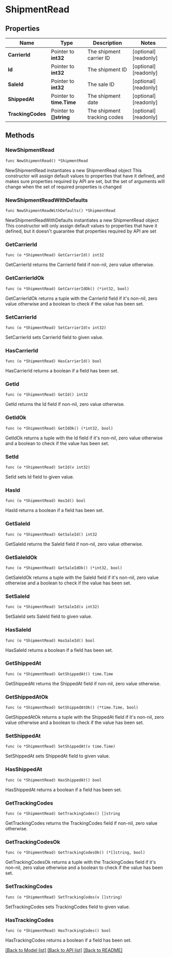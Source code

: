 # ShipmentRead

## Properties

Name | Type | Description | Notes
------------ | ------------- | ------------- | -------------
**CarrierId** | Pointer to **int32** | The shipment carrier ID | [optional] [readonly] 
**Id** | Pointer to **int32** | The shipment ID | [optional] [readonly] 
**SaleId** | Pointer to **int32** | The sale ID | [optional] [readonly] 
**ShippedAt** | Pointer to **time.Time** | The shipment date | [optional] [readonly] 
**TrackingCodes** | Pointer to **[]string** | The shipment tracking codes | [optional] [readonly] 

## Methods

### NewShipmentRead

`func NewShipmentRead() *ShipmentRead`

NewShipmentRead instantiates a new ShipmentRead object
This constructor will assign default values to properties that have it defined,
and makes sure properties required by API are set, but the set of arguments
will change when the set of required properties is changed

### NewShipmentReadWithDefaults

`func NewShipmentReadWithDefaults() *ShipmentRead`

NewShipmentReadWithDefaults instantiates a new ShipmentRead object
This constructor will only assign default values to properties that have it defined,
but it doesn't guarantee that properties required by API are set

### GetCarrierId

`func (o *ShipmentRead) GetCarrierId() int32`

GetCarrierId returns the CarrierId field if non-nil, zero value otherwise.

### GetCarrierIdOk

`func (o *ShipmentRead) GetCarrierIdOk() (*int32, bool)`

GetCarrierIdOk returns a tuple with the CarrierId field if it's non-nil, zero value otherwise
and a boolean to check if the value has been set.

### SetCarrierId

`func (o *ShipmentRead) SetCarrierId(v int32)`

SetCarrierId sets CarrierId field to given value.

### HasCarrierId

`func (o *ShipmentRead) HasCarrierId() bool`

HasCarrierId returns a boolean if a field has been set.

### GetId

`func (o *ShipmentRead) GetId() int32`

GetId returns the Id field if non-nil, zero value otherwise.

### GetIdOk

`func (o *ShipmentRead) GetIdOk() (*int32, bool)`

GetIdOk returns a tuple with the Id field if it's non-nil, zero value otherwise
and a boolean to check if the value has been set.

### SetId

`func (o *ShipmentRead) SetId(v int32)`

SetId sets Id field to given value.

### HasId

`func (o *ShipmentRead) HasId() bool`

HasId returns a boolean if a field has been set.

### GetSaleId

`func (o *ShipmentRead) GetSaleId() int32`

GetSaleId returns the SaleId field if non-nil, zero value otherwise.

### GetSaleIdOk

`func (o *ShipmentRead) GetSaleIdOk() (*int32, bool)`

GetSaleIdOk returns a tuple with the SaleId field if it's non-nil, zero value otherwise
and a boolean to check if the value has been set.

### SetSaleId

`func (o *ShipmentRead) SetSaleId(v int32)`

SetSaleId sets SaleId field to given value.

### HasSaleId

`func (o *ShipmentRead) HasSaleId() bool`

HasSaleId returns a boolean if a field has been set.

### GetShippedAt

`func (o *ShipmentRead) GetShippedAt() time.Time`

GetShippedAt returns the ShippedAt field if non-nil, zero value otherwise.

### GetShippedAtOk

`func (o *ShipmentRead) GetShippedAtOk() (*time.Time, bool)`

GetShippedAtOk returns a tuple with the ShippedAt field if it's non-nil, zero value otherwise
and a boolean to check if the value has been set.

### SetShippedAt

`func (o *ShipmentRead) SetShippedAt(v time.Time)`

SetShippedAt sets ShippedAt field to given value.

### HasShippedAt

`func (o *ShipmentRead) HasShippedAt() bool`

HasShippedAt returns a boolean if a field has been set.

### GetTrackingCodes

`func (o *ShipmentRead) GetTrackingCodes() []string`

GetTrackingCodes returns the TrackingCodes field if non-nil, zero value otherwise.

### GetTrackingCodesOk

`func (o *ShipmentRead) GetTrackingCodesOk() (*[]string, bool)`

GetTrackingCodesOk returns a tuple with the TrackingCodes field if it's non-nil, zero value otherwise
and a boolean to check if the value has been set.

### SetTrackingCodes

`func (o *ShipmentRead) SetTrackingCodes(v []string)`

SetTrackingCodes sets TrackingCodes field to given value.

### HasTrackingCodes

`func (o *ShipmentRead) HasTrackingCodes() bool`

HasTrackingCodes returns a boolean if a field has been set.


[[Back to Model list]](../README.md#documentation-for-models) [[Back to API list]](../README.md#documentation-for-api-endpoints) [[Back to README]](../README.md)


